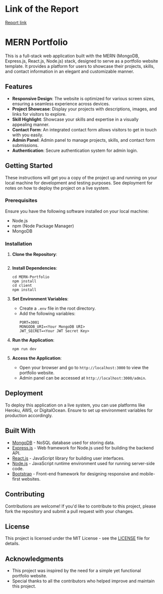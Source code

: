 # Link of the Report
[Report link](https://docs.google.com/document/d/1zI-rQLiqXT0ZhOk78rKTH3jgmvscWW3J/edit?usp=sharing&ouid=102036245116059331854&rtpof=true&sd=true)

# MERN Portfolio

This is a full-stack web application built with the MERN (MongoDB, Express.js, React.js, Node.js) stack, designed to serve as a portfolio website template. It provides a platform for users to showcase their projects, skills, and contact information in an elegant and customizable manner.

## Features

- **Responsive Design**: The website is optimized for various screen sizes, ensuring a seamless experience across devices.
- **Project Showcase**: Display your projects with descriptions, images, and links for visitors to explore.
- **Skill Highlight**: Showcase your skills and expertise in a visually appealing manner.
- **Contact Form**: An integrated contact form allows visitors to get in touch with you easily.
- **Admin Panel**: Admin panel to manage projects, skills, and contact form submissions.
- **Authentication**: Secure authentication system for admin login.

## Getting Started

These instructions will get you a copy of the project up and running on your local machine for development and testing purposes. See deployment for notes on how to deploy the project on a live system.

### Prerequisites

Ensure you have the following software installed on your local machine:

- Node.js
- npm (Node Package Manager)
- MongoDB

### Installation

1. **Clone the Repository**: 
   ```git@github.com:ananya-kushi07/MERN-Portfolio.git
   ```

2. **Install Dependencies**: 
   ```
   cd MERN-Portfolio
   npm install
   cd client
   npm install
   ```

3. **Set Environment Variables**: 
   - Create a `.env` file in the root directory.
   - Add the following variables:
     ```
     PORT=3001
     MONGODB_URI=<Your MongoDB URI>
     JWT_SECRET=<Your JWT Secret Key>
     ```

4. **Run the Application**:
   ```
   npm run dev
   ```

5. **Access the Application**:
   - Open your browser and go to `http://localhost:3000` to view the portfolio website.
   - Admin panel can be accessed at `http://localhost:3000/admin`.

## Deployment

To deploy this application on a live system, you can use platforms like Heroku, AWS, or DigitalOcean. Ensure to set up environment variables for production accordingly.

## Built With

- [MongoDB](https://www.mongodb.com/) - NoSQL database used for storing data.
- [Express.js](https://expressjs.com/) - Web framework for Node.js used for building the backend API.
- [React.js](https://reactjs.org/) - JavaScript library for building user interfaces.
- [Node.js](https://nodejs.org/) - JavaScript runtime environment used for running server-side code.
- [Bootstrap](https://getbootstrap.com/) - Front-end framework for designing responsive and mobile-first websites.

## Contributing

Contributions are welcome! If you'd like to contribute to this project, please fork the repository and submit a pull request with your changes.

## License

This project is licensed under the MIT License - see the [LICENSE](LICENSE) file for details.

## Acknowledgments

- This project was inspired by the need for a simple yet functional portfolio website.
- Special thanks to all the contributors who helped improve and maintain this project.

